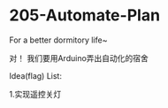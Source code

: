 # 205-Automate-Plan
For a better dormitory life~

对！
我们要用Arduino弄出自动化的宿舍

Idea(flag) List:

1.实现遥控关灯
